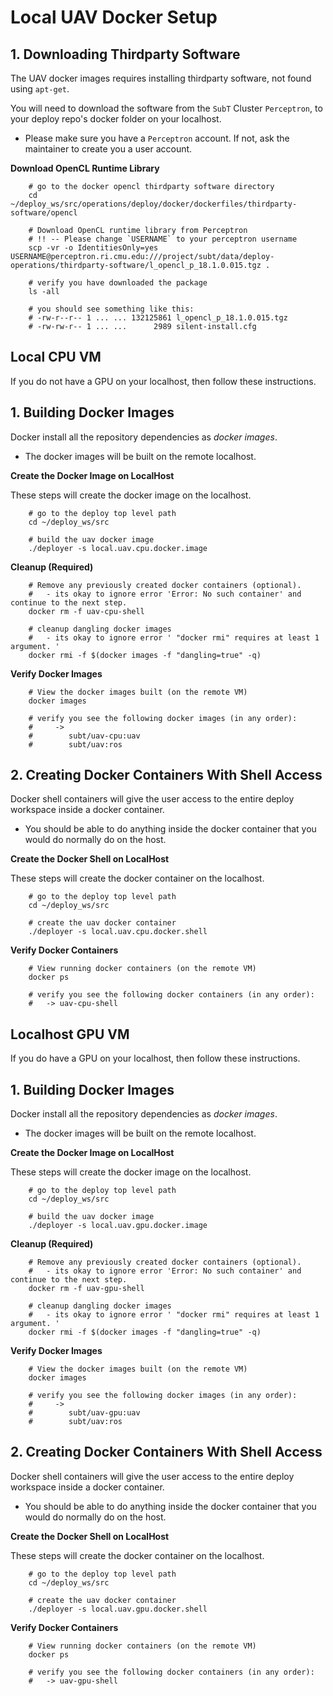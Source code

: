 # Local UAV Docker Setup

## 1. Downloading Thirdparty Software

The UAV docker images requires installing thirdparty software, not found using `apt-get`.

You will need to download the software from the `SubT` Cluster `Perceptron`, to your deploy repo's docker folder on your localhost.

- Please make sure you have a `Perceptron` account. If not, ask the maintainer to create you a user account.

**Download OpenCL Runtime Library**

        # go to the docker opencl thirdparty software directory
        cd ~/deploy_ws/src/operations/deploy/docker/dockerfiles/thirdparty-software/opencl

        # Download OpenCL runtime library from Perceptron
        # !! -- Please change `USERNAME` to your perceptron username
        scp -vr -o IdentitiesOnly=yes USERNAME@perceptron.ri.cmu.edu:///project/subt/data/deploy-operations/thirdparty-software/l_opencl_p_18.1.0.015.tgz .

        # verify you have downloaded the package
        ls -all

        # you should see something like this:
        # -rw-r--r-- 1 ... ... 132125861 l_opencl_p_18.1.0.015.tgz
        # -rw-rw-r-- 1 ... ...      2989 silent-install.cfg

## Local CPU VM

If you do not have a GPU on your localhost, then follow these instructions.

## 1. Building Docker Images

Docker install all the repository dependencies as *docker images*.

- The docker images will be built on the remote localhost.

**Create the Docker Image on LocalHost**

These steps will create the docker image on the localhost.

        # go to the deploy top level path
        cd ~/deploy_ws/src

        # build the uav docker image
        ./deployer -s local.uav.cpu.docker.image

**Cleanup (Required)**

        # Remove any previously created docker containers (optional).
        #   - its okay to ignore error 'Error: No such container' and continue to the next step.
        docker rm -f uav-cpu-shell

        # cleanup dangling docker images
        #   - its okay to ignore error ' "docker rmi" requires at least 1 argument. '
        docker rmi -f $(docker images -f "dangling=true" -q)

**Verify Docker Images**

        # View the docker images built (on the remote VM)
        docker images

        # verify you see the following docker images (in any order):
        #     ->
        #        subt/uav-cpu:uav
        #        subt/uav:ros

## 2. Creating Docker Containers With Shell Access

Docker shell containers will give the user access to the entire deploy workspace inside a docker container.

- You should be able to do anything inside the docker container that you would do normally do on the host.

**Create the Docker Shell on LocalHost**

These steps will create the docker container on the localhost.

        # go to the deploy top level path
        cd ~/deploy_ws/src

        # create the uav docker container
        ./deployer -s local.uav.cpu.docker.shell

**Verify Docker Containers**

        # View running docker containers (on the remote VM)
        docker ps

        # verify you see the following docker containers (in any order):
        #   -> uav-cpu-shell

## Localhost GPU VM

If you do have a GPU on your localhost, then follow these instructions.

## 1. Building Docker Images

Docker install all the repository dependencies as *docker images*.

- The docker images will be built on the remote localhost.

**Create the Docker Image on LocalHost**

These steps will create the docker image on the localhost.

        # go to the deploy top level path
        cd ~/deploy_ws/src

        # build the uav docker image
        ./deployer -s local.uav.gpu.docker.image

**Cleanup (Required)**

        # Remove any previously created docker containers (optional).
        #   - its okay to ignore error 'Error: No such container' and continue to the next step.
        docker rm -f uav-gpu-shell

        # cleanup dangling docker images
        #   - its okay to ignore error ' "docker rmi" requires at least 1 argument. '
        docker rmi -f $(docker images -f "dangling=true" -q)

**Verify Docker Images**

        # View the docker images built (on the remote VM)
        docker images

        # verify you see the following docker images (in any order):
        #     ->
        #        subt/uav-gpu:uav
        #        subt/uav:ros

## 2. Creating Docker Containers With Shell Access

Docker shell containers will give the user access to the entire deploy workspace inside a docker container.

- You should be able to do anything inside the docker container that you would do normally do on the host.

**Create the Docker Shell on LocalHost**

These steps will create the docker container on the localhost.

        # go to the deploy top level path
        cd ~/deploy_ws/src

        # create the uav docker container
        ./deployer -s local.uav.gpu.docker.shell

**Verify Docker Containers**

        # View running docker containers (on the remote VM)
        docker ps

        # verify you see the following docker containers (in any order):
        #   -> uav-gpu-shell
